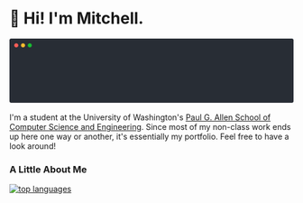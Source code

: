 # 👋 Hi! I'm Mitchell.

<p align="center">
  <img src="./resources/no-place-like-home.svg" alt="no place like home" /> 
</p>

I'm a student at the University of Washington's [Paul G. Allen School of Computer Science and Engineering](https://cs.uw.edu).
Since most of my non-class work ends up here one way or another, it's essentially my portfolio.
Feel free to have a look around!

### A Little About Me
[![top languages](https://github-readme-stats.vercel.app/api/top-langs/?username=chessturo&theme=dark)](https://github.com/anuraghazra/github-readme-stats)

